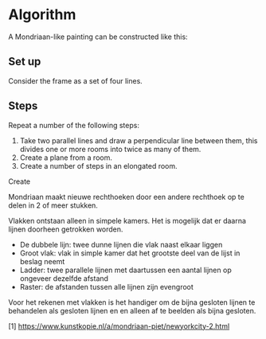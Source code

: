 # Algorithm

A Mondriaan-like painting can be constructed like this:

## Set up

Consider the frame as a set of four lines.

## Steps

Repeat a number of the following steps:

1. Take two parallel lines and draw a perpendicular line between them, this divides one or more rooms into twice as many of them.
2. Create a plane from a room.
3. Create a number of steps in an elongated room.

Create

Mondriaan maakt nieuwe rechthoeken door een andere rechthoek op te delen in 2 of meer stukken.

Vlakken ontstaan alleen in simpele kamers. Het is mogelijk dat er daarna lijnen doorheen getrokken worden.

* De dubbele lijn: twee dunne lijnen die vlak naast elkaar liggen
* Groot vlak: vlak in simple kamer dat het grootste deel van de lijst in beslag neemt
* Ladder: twee parallele lijnen met daartussen een aantal lijnen op ongeveer dezelfde afstand
* Raster: de afstanden tussen alle lijnen zijn evengroot

Voor het rekenen met vlakken is het handiger om de bijna gesloten lijnen te behandelen als gesloten lijnen en en alleen af te beelden als bijna gesloten.

[1] https://www.kunstkopie.nl/a/mondriaan-piet/newyorkcity-2.html
